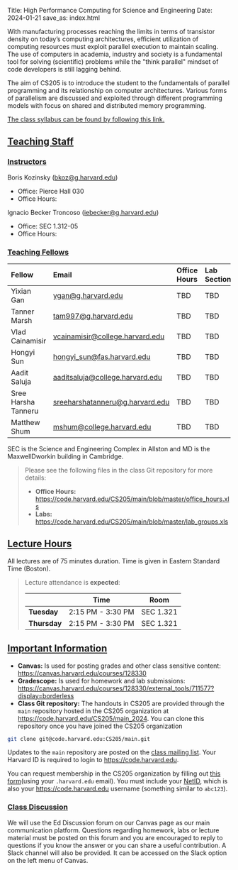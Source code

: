 Title: High Performance Computing for Science and Engineering
Date: 2024-01-21
save_as: index.html

With manufacturing processes reaching the limits in terms of transistor density
on today’s computing architectures, efficient utilization of computing resources
must exploit parallel execution to maintain scaling. The use of computers in
academia, industry and society is a fundamental tool for solving (scientific)
problems while the "think parallel" mindset of code developers is still lagging
behind.

The aim of CS205 is to introduce the student to the fundamentals of parallel
programming and its relationship on computer architectures. Various forms of
parallelism are discussed and exploited through different programming models
with focus on shared and distributed memory programming.

<a href="./pages/syllabus.html">The class syllabus can be found by following this link.</a>


## <a id="staff"></a><a class="anchor-link" href="#staff">Teaching Staff</a>

<!--The preferred way to reach the teaching staff is described in the [Teaching Staff Mailing List](./#staff-mailinglist) section below.-->


### <a id="instructor"></a><a class="anchor-link" href="#instructor">Instructors</a>

Boris Kozinsky (<bkoz@g.harvard.edu>)
<!-- TODO: Fill  -->
* Office: Pierce Hall 030
* Office Hours:


Ignacio Becker Troncoso (<iebecker@g.harvard.edu>)
<!-- TODO: Fill  -->
* Office: SEC 1.312-05
* Office Hours:

### <a id="tf"></a><a class="anchor-link" href="#tf">Teaching Fellows</a>
<!-- TODO: Fill Office hours and Labs -->
| Fellow                      | Email                                  | Office Hours | Lab Section |
|:----------------------------|:---------------------------------------|:-------------|:------------|
| Yixian Gan                   | <ygan@g.harvard.edu>               | TBD  | TBD    |
| Tanner Marsh              | <tam997@g.harvard.edu>   | TBD  | TBD  |
| Vlad Cainamisir         | <vcainamisir@college.harvard.edu>     | TBD | TBD |
| Hongyi Sun              | <hongyi_sun@fas.harvard.edu>          | TBD  | TBD |
| Aadit Saluja             | <aaditsaluja@college.harvard.edu>        | TBD  | TBD    |
| Sree Harsha Tanneru             | <sreeharshatanneru@g.harvard.edu>        | TBD  | TBD    |
| Matthew Shum             | <mshum@college.harvard.edu>        | TBD  | TBD    |

SEC is the Science and Engineering Complex in Allston and MD is the
MaxwellDworkin building in Cambridge.

> Please see the following files in the class Git repository for more details:
>
> * **Office Hours:** <https://code.harvard.edu/CS205/main/blob/master/office_hours.xls>
> * **Labs:** <https://code.harvard.edu/CS205/main/blob/master/lab_groups.xls>
<!-- TODO: Fill xls files.  -->
<!-- TODO: Update calendars on Canvas  -->
## <a id="hours"></a><a class="anchor-link" href="#hours">Lecture Hours</a>

All lectures are of 75 minutes duration. Time is given in Eastern Standard Time (Boston).

<!-- TODO: Attendance mandatory???-->
> Lecture attendance is **expected**:
>
> |              | Time           | Room      |
> |--------------|----------------|-----------|
> | **Tuesday**  | 2:15 PM - 3:30 PM | SEC 1.321 |
> | **Thursday** | 2:15 PM - 3:30 PM | SEC 1.321 |


## <a id="important"></a><a class="anchor-link" href="#important">Important Information</a>
<!-- TODO: Change links to make them prettier?  -->
* **Canvas:** Is used for posting grades and other class
  sensitive content: <https://canvas.harvard.edu/courses/128330>
* **Gradescope:** Is used for homework and lab submissions: <https://canvas.harvard.edu/courses/128330/external_tools/711577?display=borderless>
* **Class Git repository:** The handouts in CS205 are provided through the `main` repository hosted in the CS205 organization at <https://code.harvard.edu/CS205/main_2024>.  You can clone this repository once you have joined the CS205 organization

```bash
git clone git@code.harvard.edu:CS205/main.git
```

  Updates to the `main` repository are posted on the <a href="./#class-mailinglist">class mailing list</a>. Your Harvard ID is required to login to <https://code.harvard.edu>.
<!-- TODO: Ask them to submit? Is the cs205 email ready?   Change it? Google form to request membership.-->

  You can request  membership in the CS205 organization by filling out [this form](https://canvas.harvard.edu/courses/128330/assignments/796230)(using your `.harvard.edu` email). You  must include your [NetID](https://harvard.service-now.com/ithelp?id=kb_article&sys_id=507aca5a1b653700efd8a79b2d4bcb59), which is also your <https://code.harvard.edu> username (something similar to `abc123`).

### <a id="class-forum"></a><a class="anchor-link" href="#class-forum">Class Discussion</a>

We will use the Ed Discussion forum on our Canvas page as our main communication platform. Questions regarding homework, labs or lecture material must be posted on this forum and you are encouraged to reply to questions if you know the answer or you can share a useful contribution. A Slack channel will also be provided. It can be accessed on the Slack option on the left menu of Canvas.

<!--### <a id="class-mailinglist"></a><a class="anchor-link" href="#class-mailinglist">Class Mailing List</a>

You can optionally sign up to our class mailing list if you would like to be
notified whenever there is new class content available in the class Git
repository.  This is an announcement list only, you cannot post messages to it.
To sign up, send an email to:

> `cs205+subscribe@g.harvard.edu`  
> _(subscribe by sending a blank email to this address; **use the email address
> associated with your HarvardID**)_

*You are required to confirm your subscription.  Simply reply to the confirmation
 email with a blank message to complete the subscription.*-->


<!--### <a id="staff-mailinglist"></a><a class="anchor-link" href="#staff-mailinglist">Teaching Staff Mailing List</a>

You can reach the teaching staff directly by sending your email to the following
mailing list

> `cs205-staff@g.harvard.edu`  
> _(email sent to this list is only seen by the teaching staff; only email
> ending with **`.harvard.edu`** is accepted)_

You are not required to register for this mailing list **but only** email
addresses ending with `.harvard.edu` are accepted (you will receive a rejection
message otherwise).-->
